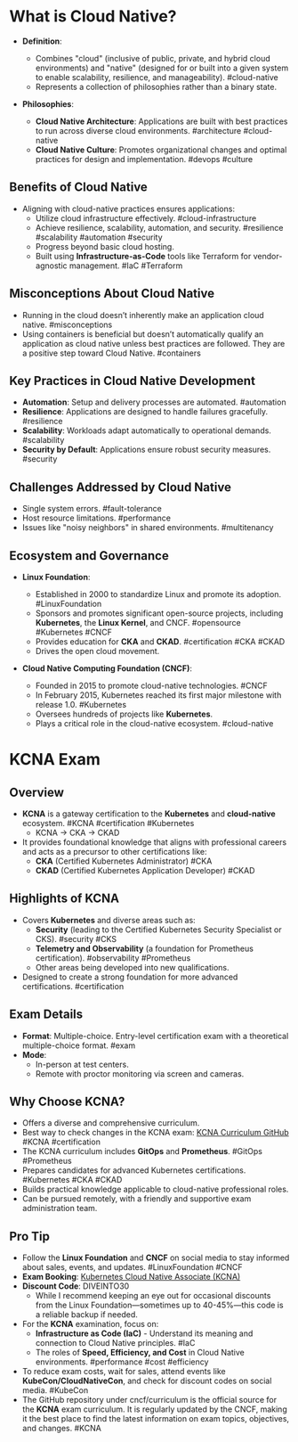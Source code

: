 # What is Cloud Native?

- **Definition**:  
    - Combines "cloud" (inclusive of public, private, and hybrid cloud environments) and "native" (designed for or built into a given system to enable scalability, resilience, and manageability). #cloud-native  
    - Represents a collection of philosophies rather than a binary state.  

- **Philosophies**:  
    - **Cloud Native Architecture**: Applications are built with best practices to run across diverse cloud environments. #architecture #cloud-native  
    - **Cloud Native Culture**: Promotes organizational changes and optimal practices for design and implementation. #devops #culture  

## Benefits of Cloud Native  

- Aligning with cloud-native practices ensures applications:  
    - Utilize cloud infrastructure effectively. #cloud-infrastructure  
    - Achieve resilience, scalability, automation, and security. #resilience #scalability #automation #security  
    - Progress beyond basic cloud hosting.  
    - Built using **Infrastructure-as-Code** tools like Terraform for vendor-agnostic management. #IaC #Terraform  

## Misconceptions About Cloud Native  

- Running in the cloud doesn’t inherently make an application cloud native. #misconceptions  
- Using containers is beneficial but doesn’t automatically qualify an application as cloud native unless best practices are followed. They are a positive step toward Cloud Native. #containers  

## Key Practices in Cloud Native Development  

- **Automation**: Setup and delivery processes are automated. #automation  
- **Resilience**: Applications are designed to handle failures gracefully. #resilience  
- **Scalability**: Workloads adapt automatically to operational demands. #scalability  
- **Security by Default**: Applications ensure robust security measures. #security  

## Challenges Addressed by Cloud Native  

- Single system errors. #fault-tolerance  
- Host resource limitations. #performance  
- Issues like "noisy neighbors" in shared environments. #multitenancy  

## Ecosystem and Governance  

- **Linux Foundation**:  
    - Established in 2000 to standardize Linux and promote its adoption. #LinuxFoundation  
    - Sponsors and promotes significant open-source projects, including **Kubernetes**, the **Linux Kernel**, and CNCF. #opensource #Kubernetes #CNCF  
    - Provides education for **CKA** and **CKAD**. #certification #CKA #CKAD  
    - Drives the open cloud movement.  

- **Cloud Native Computing Foundation (CNCF)**:  
    - Founded in 2015 to promote cloud-native technologies. #CNCF  
    - In February 2015, Kubernetes reached its first major milestone with release 1.0. #Kubernetes  
    - Oversees hundreds of projects like **Kubernetes**.  
    - Plays a critical role in the cloud-native ecosystem. #cloud-native  

# KCNA Exam  

## Overview  

- **KCNA** is a gateway certification to the **Kubernetes** and **cloud-native** ecosystem. #KCNA #certification #Kubernetes  
    - KCNA → CKA → CKAD  
- It provides foundational knowledge that aligns with professional careers and acts as a precursor to other certifications like:  
    - **CKA** (Certified Kubernetes Administrator) #CKA  
    - **CKAD** (Certified Kubernetes Application Developer) #CKAD  

## Highlights of KCNA  

- Covers **Kubernetes** and diverse areas such as:  
    - **Security** (leading to the Certified Kubernetes Security Specialist or CKS). #security #CKS  
    - **Telemetry and Observability** (a foundation for Prometheus certification). #observability #Prometheus  
    - Other areas being developed into new qualifications.  
- Designed to create a strong foundation for more advanced certifications. #certification  

## Exam Details  

- **Format**: Multiple-choice. Entry-level certification exam with a theoretical multiple-choice format. #exam  
- **Mode**:  
    - In-person at test centers.  
    - Remote with proctor monitoring via screen and cameras.  

## Why Choose KCNA?  

- Offers a diverse and comprehensive curriculum.  
- Best way to check changes in the KCNA exam: [KCNA Curriculum GitHub](https://github.com/cncf/curriculum) #KCNA #certification  
- The KCNA curriculum includes **GitOps** and **Prometheus**. #GitOps #Prometheus  
- Prepares candidates for advanced Kubernetes certifications. #Kubernetes #CKA #CKAD  
- Builds practical knowledge applicable to cloud-native professional roles.  
- Can be pursued remotely, with a friendly and supportive exam administration team.  

## Pro Tip  

- Follow the **Linux Foundation** and **CNCF** on social media to stay informed about sales, events, and updates. #LinuxFoundation #CNCF  
- **Exam Booking**: [Kubernetes Cloud Native Associate (KCNA)](https://training.linuxfoundation.org/certification/kubernetes-cloud-native-associate)  
- **Discount Code**: DIVEINTO30  
    - While I recommend keeping an eye out for occasional discounts from the Linux Foundation—sometimes up to 40-45%—this code is a reliable backup if needed.  
- For the **KCNA** examination, focus on:  
    - **Infrastructure as Code (IaC)** - Understand its meaning and connection to Cloud Native principles. #IaC  
    - The roles of **Speed, Efficiency, and Cost** in Cloud Native environments. #performance #cost #efficiency  
- To reduce exam costs, wait for sales, attend events like **KubeCon/CloudNativeCon**, and check for discount codes on social media. #KubeCon  
- The GitHub repository under cncf/curriculum is the official source for the **KCNA** exam curriculum. It is regularly updated by the CNCF, making it the best place to find the latest information on exam topics, objectives, and changes. #KCNA  
